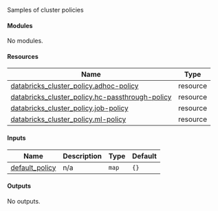Samples of cluster policies

#### Modules

No modules.

#### Resources

| Name | Type |
|------|------|
| [databricks_cluster_policy.adhoc-policy](https://registry.terraform.io/providers/databrickslabs/databricks/latest/docs/resources/cluster_policy) | resource |
| [databricks_cluster_policy.hc-passthrough-policy](https://registry.terraform.io/providers/databrickslabs/databricks/latest/docs/resources/cluster_policy) | resource |
| [databricks_cluster_policy.job-policy](https://registry.terraform.io/providers/databrickslabs/databricks/latest/docs/resources/cluster_policy) | resource |
| [databricks_cluster_policy.ml-policy](https://registry.terraform.io/providers/databrickslabs/databricks/latest/docs/resources/cluster_policy) | resource |

#### Inputs

| Name | Description | Type | Default |
|------|-------------|------|---------|
| <a name="input_default_policy"></a> [default_policy](#input_default_policy) | n/a | `map` | `{}` |

#### Outputs

No outputs.
